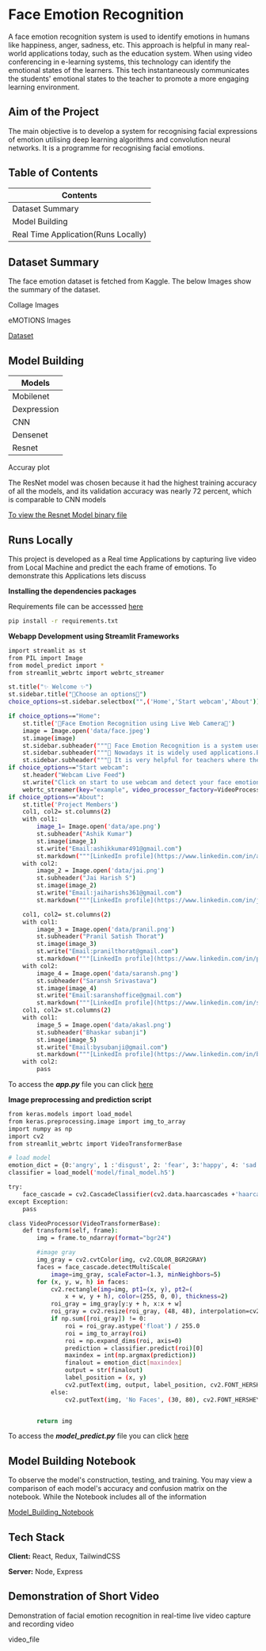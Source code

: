 
# Face Emotion Recognition

A face emotion recognition system is used to identify emotions in humans like happiness, anger, sadness, etc. This approach is helpful in many real-world applications today, such as the education system. When using video conferencing in e-learning systems, this technology can identify the emotional states of the learners. This tech instantaneously communicates the students' emotional states to the teacher to promote a more engaging learning environment.




## Aim of the Project

The main objective is to develop a system for recognising facial expressions of emotion utilising deep learning algorithms and convolution neural networks. It is a programme for recognising facial emotions.
## Table of Contents


| Contents        |
| ------------- |
| Dataset Summary      |
| Model Building    | 
| Real Time Application(Runs Locally) | 


## Dataset Summary

The face emotion dataset is fetched from Kaggle. The below Images show the summary of the dataset.

Collage Images

eMOTIONS Images

[Dataset](https://www.kaggle.com/datasets/deadskull7/fer2013)
## Model Building


| Models        |
| ------------- |
| Mobilenet   |
|  Dexpression   | 
|  CNN| 
|Densenet|
|Resnet|

Accuray plot


The ResNet model was chosen because it had the highest training accuracy of all
the models, and its validation accuracy was nearly 72 percent, which is
comparable to CNN models


[To view the Resnet Model binary file](https://github.com/Jaiharish-passion07/Facial_emotion_capstone_project_final/tree/master/model)
## Runs Locally

This project is developed as a Real time Applications by capturing live video from Local Machine 
and predict the each frame of emotions. To demonstrate this Applications lets discuss

**Installing the dependencies packages**

Requirements file can be accesssed [here](https://github.com/Jaiharish-passion07/Facial_emotion_capstone_project_final/blob/master/requirements.txt)


```bash
pip install -r requirements.txt

```
**Webapp Development using Streamlit Frameworks**


```bash
import streamlit as st
from PIL import Image
from model_predict import *
from streamlit_webrtc import webrtc_streamer

st.title("✨ Welcome ✨")
st.sidebar.title("🎇Choose an options🎇")
choice_options=st.sidebar.selectbox("",('Home','Start webcam','About'))

if choice_options=="Home":
    st.title('👨Face Emotion Recognition using Live Web Camera👩')
    image = Image.open('data/face.jpeg')
    st.image(image)
    st.sidebar.subheader("""💎 Face Emotion Recognition is a system used to detect the emotions from face.""")
    st.sidebar.subheader("""💎 Nowadays it is widely used applications.Eg: In zoom meeting we can able to detect the student emotion.""")
    st.sidebar.subheader("""💎 It is very helpful for teachers where they can able to teach based on their students emotion and make class more interactive.""")
if choice_options=="Start webcam":
    st.header("Webcam Live Feed")
    st.write("Click on start to use webcam and detect your face emotion")
    webrtc_streamer(key="example", video_processor_factory=VideoProcessor)
if choice_options=="About":
    st.title('Project Members')
    col1, col2= st.columns(2)
    with col1:
        image_1= Image.open('data/ape.png')
        st.subheader("Ashik Kumar")
        st.image(image_1)
        st.write("Email:ashikkumar491@gmail.com")
        st.markdown("""[LinkedIn profile](https://www.linkedin.com/in/ashik-kumar-94a06a207)""")
    with col2:
        image_2 = Image.open('data/jai.png')
        st.subheader("Jai Harish S")
        st.image(image_2)
        st.write("Email:jaiharishs361@gmail.com")
        st.markdown("""[LinkedIn profile](https://www.linkedin.com/in/jai-harish-s-64b1b01ab)""")

    col1, col2= st.columns(2)
    with col1:
        image_3 = Image.open('data/pranil.png')
        st.subheader("Pranil Satish Thorat")
        st.image(image_3)
        st.write("Email:pranilthorat@gmail.com")
        st.markdown("""[LinkedIn profile](https://www.linkedin.com/in/pranil-thorat-834361216)""")
    with col2:
        image_4 = Image.open('data/saransh.png')
        st.subheader("Saransh Srivastava")
        st.image(image_4)
        st.write("Email:saranshoffice@gmail.com")
        st.markdown("""[LinkedIn profile](https://www.linkedin.com/in/saranshsrivastava13)""")
    col1, col2= st.columns(2)
    with col1:
        image_5 = Image.open('data/akasl.png')
        st.subheader("Bhaskar subanji")
        st.image(image_5)
        st.write("Email:bysubanji@gmail.com")
        st.markdown("""[LinkedIn profile](https://www.linkedin.com/in/bysubanji)""")
    with col2:
        pass

```
To access the ***app.py*** file you can click [here](https://github.com/Jaiharish-passion07/Facial_emotion_capstone_project_final/blob/master/app.py)

**Image preprocessing and prediction script**

```bash
from keras.models import load_model
from keras.preprocessing.image import img_to_array
import numpy as np
import cv2
from streamlit_webrtc import VideoTransformerBase

# load model
emotion_dict = {0:'angry', 1 :'disgust', 2: 'fear', 3:'happy', 4: 'sad',5:'suprise',6:'neutral'}
classifier = load_model('model/final_model.h5')

try:
    face_cascade = cv2.CascadeClassifier(cv2.data.haarcascades +'haarcascade_frontalface_default.xml')
except Exception:
    pass

class VideoProcessor(VideoTransformerBase):
    def transform(self, frame):
        img = frame.to_ndarray(format="bgr24")

        #image gray
        img_gray = cv2.cvtColor(img, cv2.COLOR_BGR2GRAY)
        faces = face_cascade.detectMultiScale(
            image=img_gray, scaleFactor=1.3, minNeighbors=5)
        for (x, y, w, h) in faces:
            cv2.rectangle(img=img, pt1=(x, y), pt2=(
                x + w, y + h), color=(255, 0, 0), thickness=2)
            roi_gray = img_gray[y:y + h, x:x + w]
            roi_gray = cv2.resize(roi_gray, (48, 48), interpolation=cv2.INTER_AREA)
            if np.sum([roi_gray]) != 0:
                roi = roi_gray.astype('float') / 255.0
                roi = img_to_array(roi)
                roi = np.expand_dims(roi, axis=0)
                prediction = classifier.predict(roi)[0]
                maxindex = int(np.argmax(prediction))
                finalout = emotion_dict[maxindex]
                output = str(finalout)
                label_position = (x, y)
                cv2.putText(img, output, label_position, cv2.FONT_HERSHEY_SIMPLEX, 1, (0, 255, 0), 2)
            else:
                cv2.putText(img, 'No Faces', (30, 80), cv2.FONT_HERSHEY_SIMPLEX, 1, (0, 255, 0), 2)


        return img

```

To access the ***model_predict.py*** file you can click [here](https://github.com/Jaiharish-passion07/Facial_emotion_capstone_project_final/blob/master/model_predict.py)


## Model Building Notebook

To observe the model's construction, testing, and training. You may view a comparison of each model's accuracy and confusion matrix on the notebook.
While the Notebook includes all of the information

[Model_Building_Notebook](https://github.com/Jaiharish-passion07/Facial_emotion_capstone_project_final/blob/master/Model_Notebooks/Team_Final_Face_Emotion_Recognition_Notebook.ipynb)


## Tech Stack

**Client:** React, Redux, TailwindCSS

**Server:** Node, Express


## Demonstration of Short Video

Demonstration of facial emotion recognition in real-time live video capture and recording video

video_file